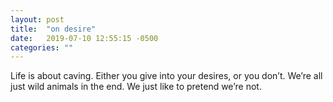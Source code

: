 ```yaml
---
layout: post
title:  "on desire"
date:   2019-07-10 12:55:15 -0500
categories: ""
---
```


Life is about caving. Either you give into your desires, or you don’t. We’re all just wild animals in the end. We just like to pretend we’re not.